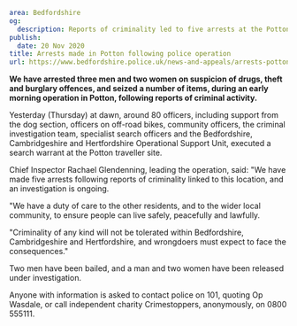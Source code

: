 ```yaml
area: Bedfordshire
og:
  description: Reports of criminality led to five arrests at the Potton traveller site.
publish:
  date: 20 Nov 2020
title: Arrests made in Potton following police operation
url: https://www.bedfordshire.police.uk/news-and-appeals/arrests-potton-wasdale-nov20
```

**We have arrested three men and two women on suspicion of drugs, theft and burglary offences, and seized a number of items, during an early morning operation in Potton, following reports of criminal activity.**

Yesterday (Thursday) at dawn, around 80 officers, including support from the dog section, officers on off-road bikes, community officers, the criminal investigation team, specialist search officers and the Bedfordshire, Cambridgeshire and Hertfordshire Operational Support Unit, executed a search warrant at the Potton traveller site.

Chief Inspector Rachael Glendenning, leading the operation, said: "We have made five arrests following reports of criminality linked to this location, and an investigation is ongoing.

"We have a duty of care to the other residents, and to the wider local community, to ensure people can live safely, peacefully and lawfully.

"Criminality of any kind will not be tolerated within Bedfordshire, Cambridgeshire and Hertfordshire, and wrongdoers must expect to face the consequences."

Two men have been bailed, and a man and two women have been released under investigation.

Anyone with information is asked to contact police on 101, quoting Op Wasdale, or call independent charity Crimestoppers, anonymously, on 0800 555111.
